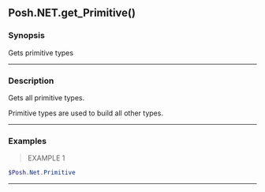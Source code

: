 Posh.NET.get_Primitive()
------------------------

### Synopsis
Gets primitive types

---

### Description

Gets all primitive types.

Primitive types are used to build all other types.

---

### Examples
> EXAMPLE 1

```PowerShell
$Posh.Net.Primitive
```

---
